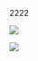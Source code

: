 

2222

![](http://upload-images.jianshu.io/upload_images/51001-4fa214529101be31.jpg?imageMogr2/auto-orient/strip%7CimageView2/2/w/1240)


![](http://upload-images.jianshu.io/upload_images/51001-e501f7dd8b9181a7.jpg?imageMogr2/auto-orient/strip%7CimageView2/2/w/1240)